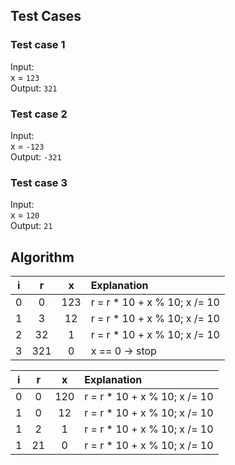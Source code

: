 ## Test Cases

### Test case 1

Input: <br /> 
x = `123` <br />
Output: `321` <br />

### Test case 2

Input: <br />
x = `-123` <br />
Output: `-321`

### Test case 3

Input: <br />
x = `120` <br />
Output: `21`

## Algorithm

| i | r | x | Explanation |
| :---: | :---: | :---: | :--- |
| 0 | 0 | 123 | r = r * 10 + x % 10; x /= 10 |
| 1 | 3 | 12 | r = r * 10 + x % 10; x /= 10 |
| 2 | 32 | 1 | r = r * 10 + x % 10; x /= 10 |
| 3 | 321 | 0 | x == 0 -> stop

| i | r | x | Explanation |
| :---: | :---: | :---: | :--- |
| 0 | 0 | 120 | r = r * 10 + x % 10; x /= 10 |
| 1 | 0 | 12 | r = r * 10 + x % 10; x /= 10 |
| 1 | 2 | 1 | r = r * 10 + x % 10; x /= 10 |
| 1 | 21 | 0 | r = r * 10 + x % 10; x /= 10 |